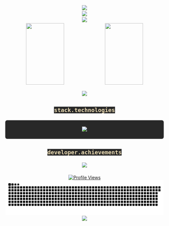 <div align="center">
  <img src="https://capsule-render.vercel.app/api?type=waving&color=d79921&height=200&section=header&text=RyAlcantara&fontSize=70&fontColor=ebdbb2&animation=fadeIn&fontAlignY=38&desc=~/developer&descAlignY=55&descAlign=62"/>
</div>

<div align="center">
  <img width="400" src="https://i.pinimg.com/originals/e7/b8/7a/e7b87a8252bef678e1dd65e631808786.gif"/>
  <br/>
  <img src="https://readme-typing-svg.demolab.com?font=JetBrains+Mono&weight=500&size=22&pause=1000&color=D79921&center=true&vCenter=true&width=435&lines=const+developer+%3D+%7B;%E2%80%8E+%E2%80%8Ecreative%3A+true%2C;%E2%80%8E+%E2%80%8Ecoding%3A+true;%7D" />
</div>

<div align="center">
  <img width="49%" height="195px" src="https://github-readme-stats.vercel.app/api?username=Ryalcantara&show_icons=true&count_private=true&hide_border=true&title_color=d79921&icon_color=98971a&text_color=ebdbb2&bg_color=282828" /> 
  <img width="49%" height="195px" src="https://github-readme-streak-stats.herokuapp.com/?user=Ryalcantara&theme=gruvbox&hide_border=true"/>
</div>

<br/>

<div align="center">
  <img src="https://github-readme-stats.vercel.app/api/top-langs/?username=Ryalcantara&layout=compact&hide_border=true&title_color=d79921&text_color=ebdbb2&bg_color=282828" />
</div>

<h2 align="center">
  <pre><code style="background-color: #282828; color: #ebdbb2">stack.technologies</code></pre>
</h2>

<div align="center" style="background-color: #282828; padding: 20px; border-radius: 6px;">
  <img src="https://skillicons.dev/icons?i=js,ts,react,nodejs,linux,bash,electron,tailwind,bootstrap&theme=dark" />
</div>

<h2 align="center">
  <pre><code style="background-color: #282828; color: #ebdbb2">developer.achievements</code></pre>
</h2>

<div align="center">
  <img src="https://github-profile-trophy.vercel.app/?username=Ryalcantara&theme=gruvbox&no-frame=true&no-bg=true&margin-w=4&column=7"/>
</div>

<div align="center" style="margin-top: 20px;">
  <a href="https://github.com/Ryalcantara">
    <img src="https://img.shields.io/badge/Profile%20Views-1234-d79921?style=for-the-badge&logo=github&logoColor=white&labelColor=282828" alt="Profile Views"/>
  </a>
</div>

<div align="center">
  <img src="https://raw.githubusercontent.com/Ryalcantara/Ryalcantara/output/snake.svg" alt="Snake animation"/>
</div>

<div align="center">
  <img src="https://capsule-render.vercel.app/api?type=waving&color=d79921&height=120&section=footer"/>
</div>
